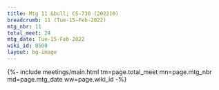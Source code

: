 ```yaml
---
title: Mtg 11 &bull; CS-730 (202210)
breadcrumb: 11 (Tue-15-Feb-2022)
mtg_nbr: 11
total_meet: 24
mtg_date: Tue-15-Feb-2022
wiki_id: 8500
layout: bg-image
---
```


{%- include meetings/main.html
    tm=page.total_meet
    mn=page.mtg_nbr
    md=page.mtg_date
    ww=page.wiki_id
-%}
